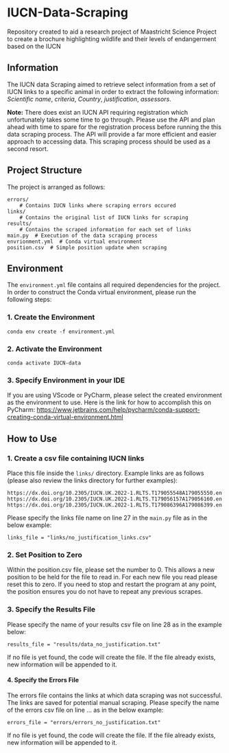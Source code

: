 # IUCN-Data-Scraping
Repository created to aid a research project of Maastricht Science Project to create a brochure highlighting 
wildlife and their levels of endangerment based on the IUCN

## Information
The IUCN data Scraping aimed to retrieve select information from a set of IUCN links to a specific animal in order to 
extract the following information: _Scientific name_, _criteria_, _Country_, _justification_, _assessors_.

**Note:** There does exist an IUCN API requiring registration which unfortunately takes some time to go through. Please 
use the API and plan ahead with time to spare for the registration process before running the 
this data scraping process. The API will provide a far more efficient and easier approach to accessing data. This 
scraping process should be used as a second resort. 

## Project Structure
The project is arranged as follows:
```
errors/
    # Contains IUCN links where scraping errors occured
links/
    # Contains the original list of IUCN links for scraping
results/
    # Contains the scraped information for each set of links
main.py  # Execution of the data scraping process
envrionment.yml  # Conda virtual environment
position.csv  # Simple position update when scraping
```

## Environment
The `environment.yml` file contains all required dependencies for the project. 
In order to construct the Conda virtual environment, please run the following steps:
### 1. Create the Environment
```
conda env create -f environment.yml
```

### 2. Activate the Environment
```
conda activate IUCN-data
```

### 3. Specify Environment in your IDE
If you are using VScode or PyCharm, please select the created environment as the environment to use.
Here is the link for how to accomplish this on PyCharm: https://www.jetbrains.com/help/pycharm/conda-support-creating-conda-virtual-environment.html

## How to Use
### 1. Create a csv file containing IUCN links
Place this file inside the `links/` directory.
Example links are as follows (please also review the links directory for further examples):
```
https://dx.doi.org/10.2305/IUCN.UK.2022-1.RLTS.T179055548A179055550.en
https://dx.doi.org/10.2305/IUCN.UK.2022-1.RLTS.T179056157A179056160.en
https://dx.doi.org/10.2305/IUCN.UK.2022-1.RLTS.T179086396A179086399.en
```
Please specify the links file name on line 27 in the `main.py` file as in the below example:
```
links_file = "links/no_justification_links.csv"
```

### 2. Set Position to Zero
Within the position.csv file, please set the number to 0. This allows a new position to be held for the file to read in. 
For each new file you read please reset this to zero. 
If you need to stop and restart the program at any point, the position ensures you do not have to repeat any previous scrapes.


### 3. Specify the Results File 
Please specify the name of your results csv file on line 28 as in the example below:
```
results_file = "results/data_no_justification.txt"
```

If no file is yet found, the code will create the file. If the file already exists, new information will be appended to it. 

#### 4. Specify the Errors File
The errors file contains the links at which data scraping was not successful. The links are saved for potential manual scraping.
Please specify the name of the errors csv file on line ... as in the below example:
```
errors_file = "errors/errors_no_justification.txt"
```
If no file is yet found, the code will create the file. If the file already exists, new information will be appended to it.